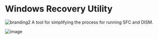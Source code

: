 # Windows Recovery Utility
![branding2](https://github.com/user-attachments/assets/6f25239d-bc42-4168-95dc-7a681f6408f6)
A tool for simplifying the process for running SFC and DISM.

![image](https://github.com/user-attachments/assets/f4774506-0564-4b58-9179-69040da3027b)
